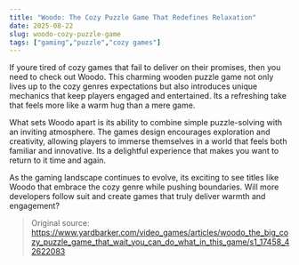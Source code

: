 ```yaml
---
title: "Woodo: The Cozy Puzzle Game That Redefines Relaxation"
date: 2025-08-22
slug: woodo-cozy-puzzle-game
tags: ["gaming","puzzle","cozy games"]
---
```


If youre tired of cozy games that fail to deliver on their promises, then you need to check out Woodo. This charming wooden puzzle game not only lives up to the cozy genres expectations but also introduces unique mechanics that keep players engaged and entertained. Its a refreshing take that feels more like a warm hug than a mere game.

What sets Woodo apart is its ability to combine simple puzzle-solving with an inviting atmosphere. The games design encourages exploration and creativity, allowing players to immerse themselves in a world that feels both familiar and innovative. Its a delightful experience that makes you want to return to it time and again.

As the gaming landscape continues to evolve, its exciting to see titles like Woodo that embrace the cozy genre while pushing boundaries. Will more developers follow suit and create games that truly deliver warmth and engagement?
> Original source: https://www.yardbarker.com/video_games/articles/woodo_the_big_cozy_puzzle_game_that_wait_you_can_do_what_in_this_game/s1_17458_42622083